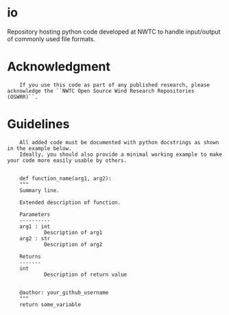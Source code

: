 # io

Repository hosting python code developed at NWTC to handle input/output of commonly used file formats.

Acknowledgment
==============
        If you use this code as part of any published research, please acknowledge the ``NWTC Open Source Wind Research Repositories (OSWRR)``. 

Guidelines
==============
        All added code must be documented with python docstrings as shown in the example below.
        Ideally, you should also provide a minimal working example to make your code more easily usable by others.
                

        def function_name(arg1, arg2):
        """
        Summary line.

        Extended description of function.

        Parameters
        ----------
        arg1 : int
                Description of arg1
        arg2 : str
                Description of arg2

        Returns
        -------
        int
                Description of return value


        @author: your_github_username
        """
        return some_variable

